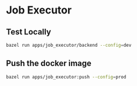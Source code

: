 # Job Executor

## Test Locally

```bash
bazel run apps/job_executor/backend --config=dev
```

## Push the docker image

```bash
bazel run apps/job_executor:push --config=prod
```
